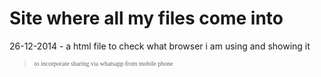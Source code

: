 Site where all my files come into
=================================

26-12-2014 - a html file to check what browser i am using and showing it <blockquote><p style="font-size:10px;font-family:calibri;">to incorporate sharing via whatsapp from mobile phone</p></blockquote>

